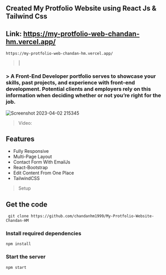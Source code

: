 ## Created My Protfolio Website using React Js & Tailwind Css

## Link: https://my-protfolio-web-chandan-hm.vercel.app/
```
https://my-protfolio-web-chandan-hm.vercel.app/
```
> |

### > A Front-End Developer portfolio serves to showcase your skills, past projects, and experience with front-end development. Potential clients and employers rely on this information when deciding whether or not you’re right for the job.

![Screenshot 2023-04-02 215345](https://user-images.githubusercontent.com/109410990/229365831-ac8c2058-2e22-435a-9409-7088c5478018.png)

> Video:



## Features

* Fully Responsive
* Multi-Page Layout
* Contact Form With EmailJs
* React-Bootstrap
* Edit Content From One Place
* TailwindCSS

> Setup

## Get the code

```
 git clone https://github.com/chandanhm1999/My-Protfolio-Website-Chandan-HM
 ```

### Install required dependencies

```
npm install
```

### Start the server

```
npm start
```
